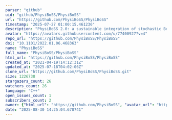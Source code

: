 ```yaml
---
parser: "github"
uid: "github/PhysiBoSS/PhysiBoSS"
url: "https://github.com/PhysiBoSS/PhysiBoSS"
timestamp: "2025-07-27 01:00:15.461236"
description: "PhysiBoSS 2.0: a sustainable integration of stochastic Boolean and agent-based modelling frameworks"
avatar: "https://avatars.githubusercontent.com/u/77400927?v=4"
repo_url: "https://github.com/PhysiBoSS/PhysiBoSS"
doi: "10.1101/2022.01.06.468363"
name: "PhysiBoSS"
full_name: "PhysiBoSS/PhysiBoSS"
html_url: "https://github.com/PhysiBoSS/PhysiBoSS"
created_at: "2021-04-19T14:12:31Z"
updated_at: "2025-07-18T04:02:06Z"
clone_url: "https://github.com/PhysiBoSS/PhysiBoSS.git"
size: 1226738
stargazers_count: 26
watchers_count: 26
language: "C++"
open_issues_count: 1
subscribers_count: 2
owner: {"html_url": "https://github.com/PhysiBoSS", "avatar_url": "https://avatars.githubusercontent.com/u/77400927?v=4", "login": "PhysiBoSS", "type": "Organization"}
date: "2025-08-30 14:25:04.678741"
---
```

